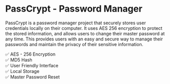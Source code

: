 # PassCrypt - Password Manager

PassCrypt is a password manager project that securely stores user credentials locally on their computer. It uses AES 256 encryption to protect the stored information, and allows users to change their master password at any time. This provides users with an easy and secure way to manage their passwords and maintain the privacy of their sensitive information.

✅ AES - 256 Encryption <br>
✅ MD5 Hash <br>
✅ User Friendly Interface <br>
✅ Local Storage <br>
✅ Master Password Reset <br>
